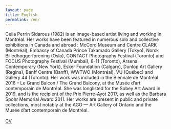 ```yaml
---
layout: page
title: English
permalink: /en/
---
```


<div class="textContainer"><div id="textINFO" style="display: inline-block;">
          <div id="textINFOen" style="display: inline-block;">
            Celia Perrin Sidarous (1982) is an image-based artist living and working in Montréal. Her works have been featured in numerous solo and collective exhibitions in Canada and abroad : McCord Museum and Centre CLARK (Montréal), Embassy of Canada Prince Takamado Gallery (Tokyo), Norsk Billedhoggerforening (Oslo), CONTACT Photography Festival (Toronto) and FOCUS Photography Festival (Mumbai), 8-11 (Toronto), Arsenal Contemporary (New York), Esker Foundation (Calgary), Dunlop Art Gallery (Regina), Banff Centre (Banff), WWTWO (Montréal), VU (Québec) and Gallery 44 (Toronto). Her work was included in the Biennale de Montréal 2016 – Le Grand Balcon / The Grand Balcony, at the Musée d’art contemporain de Montréal. She was longlisted for the Sobey Art Award in 2019, and is the recipient of the Prix Pierre-Ayot 2017, as well as the Barbara Spohr Memorial Award 2011. Her works are present in public and private collections, most notably at the AGO — Art Gallery of Ontario and the Musée d’art contemporain de Montréal.
            <br><br>
            <a href="{{ site.baseurl }}/assets/CV/CPS_CV_EN_03_2024.pdf">CV</a>
        </div>



</div>
      </div>